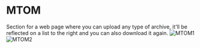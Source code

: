 # MTOM
Section for a web page where you can upload any type of archive, it'll be reflected on a list to the right and you can also download it again.
![MTOM1](https://user-images.githubusercontent.com/47022920/131195223-a611c1ba-53a4-4623-8407-b136f11aff8c.gif)
![MTOM2](https://user-images.githubusercontent.com/47022920/131195231-3a11911c-187b-4f37-b7b9-a763abb23109.gif)
